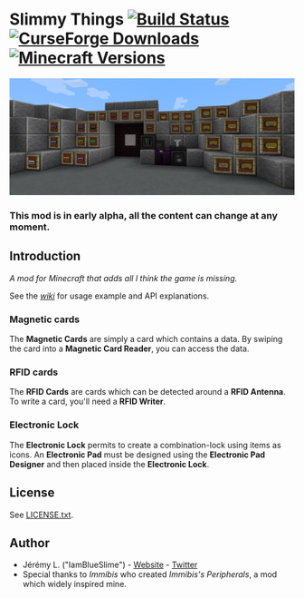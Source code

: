 # Slimmy Things [![Build Status](https://img.shields.io/jenkins/s/https/ci.jeremylvln.fr/job/SlimmyThings.svg?style=flat-square)](https://ci.jeremylvln.fr/job/SlimmyThings/) [![CurseForge Downloads](http://cf.way2muchnoise.eu/full_328259_downloads.svg)](https://www.curseforge.com/minecraft/mc-mods/slimmy-things) [![Minecraft Versions](http://cf.way2muchnoise.eu/versions/328259.svg)](https://www.curseforge.com/minecraft/mc-mods/slimmy-things)


![Overview](.github/overview.png)


### This mod is in early alpha, all the content can change at any moment.


## Introduction

*A mod for Minecraft that adds all I think the game is missing.*

See the [*wiki*](https://github.com/IamBlueSlime/SlimmyThings/wiki) for usage example and API explanations.


### Magnetic cards

The **Magnetic Cards** are simply a card which contains a data. By swiping the card into a
**Magnetic Card Reader**, you can access the data.

### RFID cards

The **RFID Cards** are cards which can be detected around a **RFID Antenna**. To write a card, you'll need a
**RFID Writer**.

### Electronic Lock

The **Electronic Lock** permits to create a combination-lock using items as icons. An **Electronic Pad**
must be designed using the **Electronic Pad Designer** and then placed inside the **Electronic Lock**.


## License


See [LICENSE.txt](LICENSE.txt).


## Author


* Jérémy L. ("IamBlueSlime") - [Website](https://blueslime.fr) - [Twitter](https://twitter.com/iamblueslime)
* Special thanks to *Immibis* who created *Immibis's Peripherals*, a mod which widely inspired mine.